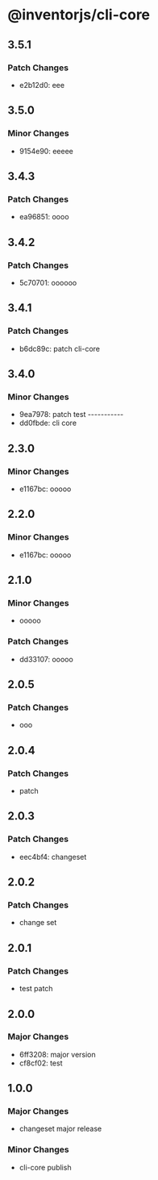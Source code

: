 # @inventorjs/cli-core

## 3.5.1

### Patch Changes

- e2b12d0: eee

## 3.5.0

### Minor Changes

- 9154e90: eeeee

## 3.4.3

### Patch Changes

- ea96851: oooo

## 3.4.2

### Patch Changes

- 5c70701: oooooo

## 3.4.1

### Patch Changes

- b6dc89c: patch cli-core

## 3.4.0

### Minor Changes

- 9ea7978: patch test -----------
- dd0fbde: cli core

## 2.3.0

### Minor Changes

- e1167bc: ooooo

## 2.2.0

### Minor Changes

- e1167bc: ooooo

## 2.1.0

### Minor Changes

- ooooo

### Patch Changes

- dd33107: ooooo

## 2.0.5

### Patch Changes

- ooo

## 2.0.4

### Patch Changes

- patch

## 2.0.3

### Patch Changes

- eec4bf4: changeset

## 2.0.2

### Patch Changes

- change set

## 2.0.1

### Patch Changes

- test patch

## 2.0.0

### Major Changes

- 6ff3208: major version
- cf8cf02: test

## 1.0.0

### Major Changes

- changeset major release

### Minor Changes

- cli-core publish
